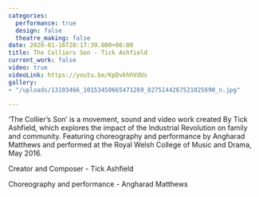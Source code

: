 ```yaml
---
categories:
  performance: true
  design: false
  theatre_making: false
date: 2020-01-16T20:17:39.000+00:00
title: The Colliers Son - Tick Ashfield
current_work: false
video: true
videoLink: https://youtu.be/KpDvkhhVdUs
gallery:
- "/uploads/13103466_10153450665471269_8275144267521025690_n.jpg"

---
```

‘The Collier’s Son’ is a movement, sound and video work created By Tick Ashfield, which explores the impact of the Industrial Revolution on family and community. Featuring choreography and performance by Angharad Matthews and performed at the Royal Welsh College of Music and Drama, May 2016.

Creator and Composer - Tick Ashfield

Choreography and performance - Angharad Matthews